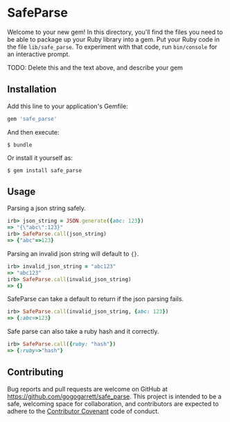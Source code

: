 # SafeParse

Welcome to your new gem! In this directory, you'll find the files you need to be able to package up your Ruby library into a gem. Put your Ruby code in the file `lib/safe_parse`. To experiment with that code, run `bin/console` for an interactive prompt.

TODO: Delete this and the text above, and describe your gem

## Installation

Add this line to your application's Gemfile:

```ruby
gem 'safe_parse'
```

And then execute:

    $ bundle

Or install it yourself as:

    $ gem install safe_parse

## Usage

Parsing a json string safely.

```ruby
irb> json_string = JSON.generate({abc: 123})
=> "{\"abc\":123}"
irb> SafeParse.call(json_string)
=> {"abc"=>123}
```

Parsing an invalid json string will default to `{}`.

```ruby
irb> invalid_json_string = "abc123"
=> "abc123"
irb> SafeParse.call(invalid_json_string)
=> {}
```

SafeParse can take a default to return if the json parsing fails.

```ruby
irb> SafeParse.call(invalid_json_string, {abc: 123})
=> {:abc=>123}
```

Safe parse can also take a ruby hash and it correctly.

```ruby
irb> SafeParse.call({ruby: "hash"})
=> {:ruby=>"hash"}
```

## Contributing

Bug reports and pull requests are welcome on GitHub at https://github.com/gogogarrett/safe_parse. This project is intended to be a safe, welcoming space for collaboration, and contributors are expected to adhere to the [Contributor Covenant](http://contributor-covenant.org) code of conduct.

